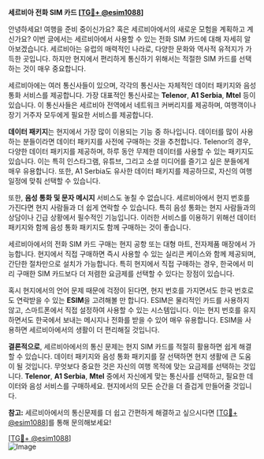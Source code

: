 **세르비아 전화 SIM 카드 [[TG💪+ @esim1088](https://t.me/s/esim1088)]**

안녕하세요! 여행을 준비 중이신가요? 혹은 세르비아에서의 새로운 모험을 계획하고 계신가요? 이번 글에서는 세르비아에서 사용할 수 있는 전화 SIM 카드에 대해 자세히 알아보겠습니다. 세르비아는 유럽의 매력적인 나라로, 다양한 문화와 역사적 유적지가 가득한 곳입니다. 하지만 현지에서 편리하게 통신하기 위해서는 적절한 SIM 카드를 선택하는 것이 매우 중요합니다.

세르비아에는 여러 통신사들이 있으며, 각각의 통신사는 자체적인 데이터 패키지와 음성 통화 서비스를 제공합니다. 가장 대표적인 통신사로는 **Telenor**, **A1 Serbia**, **Mtel** 등이 있습니다. 이 통신사들은 세르비아 전역에서 네트워크 커버리지를 제공하며, 여행객이나 장기 거주자 모두에게 필요한 서비스를 제공합니다.

**데이터 패키지**는 현지에서 가장 많이 이용되는 기능 중 하나입니다. 데이터를 많이 사용하는 분들이라면 데이터 패키지를 사전에 구매하는 것을 추천합니다. Telenor의 경우, 다양한 데이터 패키지를 제공하며, 하루 동안 무제한 데이터를 사용할 수 있는 패키지도 있습니다. 이는 특히 인스타그램, 유튜브, 그리고 소셜 미디어를 즐기고 싶은 분들에게 매우 유용합니다. 또한, A1 Serbia도 유사한 데이터 패키지를 제공하므로, 자신의 여행 일정에 맞춰 선택할 수 있습니다.

또한, **음성 통화 및 문자 메시지** 서비스도 놓칠 수 없습니다. 세르비아에서 현지 번호를 가진다면 현지 사람들과 더 쉽게 연락할 수 있습니다. 특히 음성 통화는 현지 사람들과의 상담이나 긴급 상황에서 필수적인 기능입니다. 이러한 서비스를 이용하기 위해선 데이터 패키지와 함께 음성 통화 패키지도 함께 구매하는 것이 좋습니다.

세르비아에서의 전화 SIM 카드 구매는 현지 공항 또는 대형 마트, 전자제품 매장에서 가능합니다. 현지에서 직접 구매하면 즉시 사용할 수 있는 실리콘 케이스와 함께 제공되며, 간단한 절차만으로 설치가 가능합니다. 특히 현지에서 직접 구매하는 경우, 한국에서 미리 구매한 SIM 카드보다 더 저렴한 요금제를 선택할 수 있다는 장점이 있습니다.

혹시 현지에서의 언어 문제 때문에 걱정이 된다면, 현지 번호를 가지면서도 한국 번호로도 연락받을 수 있는 **ESIM**을 고려해볼 만 합니다. ESIM은 물리적인 카드를 사용하지 않고, 스마트폰에서 직접 설정하여 사용할 수 있는 시스템입니다. 이는 현지 번호를 유지하면서도 한국에서 보내는 메시지나 전화를 받을 수 있어 매우 유용합니다. ESIM을 사용하면 세르비아에서의 생활이 더 편리해질 것입니다.

**결론적으로**, 세르비아에서의 통신 문제는 현지 SIM 카드를 적절히 활용하면 쉽게 해결할 수 있습니다. 데이터 패키지와 음성 통화 패키지를 잘 선택하면 현지 생활에 큰 도움이 될 것입니다. 무엇보다 중요한 것은 자신의 여행 목적에 맞는 요금제를 선택하는 것입니다. **Telenor**, **A1 Serbia**, **Mtel** 중에서 자신에게 맞는 통신사를 선택하고, 필요한 데이터와 음성 서비스를 구매하세요. 현지에서의 모든 순간을 더 즐겁게 만들어줄 것입니다.

**참고:** 세르비아에서의 통신문제를 더 쉽고 간편하게 해결하고 싶으시다면 [[TG💪+ @esim1088](https://t.me/s/esim1088)]를 통해 문의해보세요!

[[TG💪+ @esim1088](https://t.me/s/esim1088)]  
![Image](https://i.postimg.cc/Y0z9fWf4/image.png)